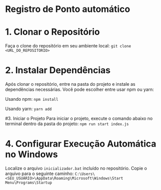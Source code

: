 # Registro de Ponto automático

# 1. Clonar o Repositório

Faça o clone do repositório em seu ambiente local:
`git clone <URL_DO_REPOSITORIO>`

# 2. Instalar Dependências

Após clonar o repositório, entre na pasta do projeto e instale as dependências necessárias. Você pode escolher entre usar npm ou yarn:

Usando npm: `npm install`

Usando yarn: `yarn add`

#3. Iniciar o Projeto
Para iniciar o projeto, execute o comando abaixo no terminal dentro da pasta do projeto:
`npm run start index.js`

# 4. Configurar Execução Automática no Windows

Localize o arquivo `inicializador.bat` incluído no repositório.
Copie o arquivo para o seguinte caminho:
`C:\Users\<SEU_USUÁRIO>\AppData\Roaming\Microsoft\Windows\Start Menu\Programs\Startup`
